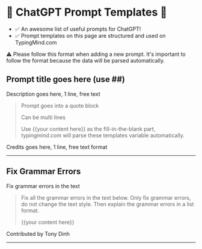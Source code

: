 # 🤖 ChatGPT Prompt Templates 🤖

- ✅ An awesome list of useful prompts for ChatGPT!
- ✅ Prompt templates on this page are structured and used on TypingMind.com

⚠️ Please follow this format when adding a new prompt. It's important to follow the format because the data will be parsed automatically.

## Prompt title goes here (use ##)

Description goes here, 1 line, free text

> Prompt goes into a quote block
>
> Can be multi lines
>
> Use {{your content here}} as the fill-in-the-blank part, typingmind.com will parse these templates variable automatically.

Credits goes here, 1 line, free text format

-------------------

## Fix Grammar Errors

Fix grammar errors in the text

> Fix all the grammar errors in the text below. Only fix grammar errors, do not change the text style. Then explain the grammar errors in a list format.
> 
> {{your content here}}

Contributed by Tony Dinh

--------------------
